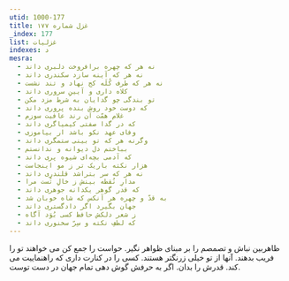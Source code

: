 ```yaml
---
utid: 1000-177
title: غزل شماره ۱۷۷
_index: 177
list: غزلیات
indexes: د
mesra:
  - نه هر که چهره برافروخت دلبری داند
  - نه هر که آینه سازد سکندری داند
  - نه هر که طرف کُلَه کج نهاد و تند نشست
  - کلاه داری و آیینِ سروری داند
  - تو بندگی چو گدایان به شرط مزد مکن
  - که دوست خود روش بنده پروری داند
  - غلام همّت آن رند عافیت سوزم
  - که در گدا صفتی کیمیاگری داند
  - وفای عهد نکو باشد ار بیاموزی
  - وگرنه هر که تو بینی ستمگری داند
  - بباختم دل دیوانه و ندانستم
  - که آدمی بچه‌ای شیوه پری داند
  - هزار نکته باریک تر ز مو اینجاست
  - نه هر که سر بتراشد قلندری داند
  - مدارِ نُقطه بینش ز خالِ تُست مرا
  - که قدر گوهر یکدانه جوهری داند
  - به قدّ و چهره هر آنکس که شاه خوبان شد
  - جهان بگیرد اگر دادگستری داند
  - ز شعر دلکش حافظ کسی بُوَد آگاه
  - که لطفِ نکته و سِرّ سخنوری داند
---
```

ظاهربین نباش و تصمصم را بر مبنای ظواهر نگیر. حواست را جمع کن می خواهند تو را فریب بدهند. آنها از تو خیلی زرنگتر هستند. کسی را در کنارت داری که راهنماییت می کند. قدرش را بدان. اگر به حرفش گوش دهی تمام جهان در دست توست.
